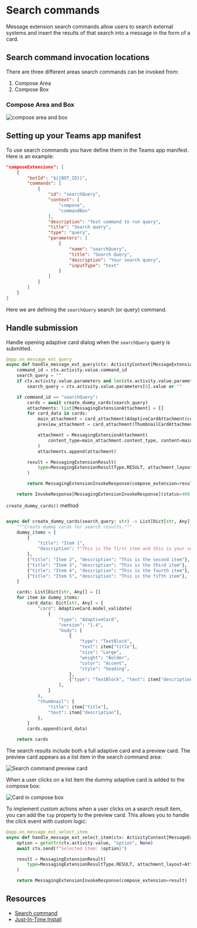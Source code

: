 # Search commands

Message extension search commands allow users to search external systems and insert the results of that search into a message in the form of a card.

## Search command invocation locations

There are three different areas search commands can be invoked from:

1. Compose Area
2. Compose Box

### Compose Area and Box

![compose area and box](/screenshots/compose-area.png)

## Setting up your Teams app manifest

To use search commands you have define them in the Teams app manifest. Here is an example:


```json
"composeExtensions": [
    {
        "botId": "${{BOT_ID}}",
        "commands": [
            {
                "id": "searchQuery",
                "context": [
                    "compose",
                    "commandBox"
                ],
                "description": "Test command to run query",
                "title": "Search query",
                "type": "query",
                "parameters": [
                    {
                        "name": "searchQuery",
                        "title": "Search Query",
                        "description": "Your search query",
                        "inputType": "text"
                    }
                ]
            }
        ]
    }
]
```


Here we are defining the `searchQuery` search (or query) command.

## Handle submission

Handle opening adaptive card dialog when the `searchQuery` query is submitted.

```python
@app.on_message_ext_query
async def handle_message_ext_query(ctx: ActivityContext[MessageExtensionQueryInvokeActivity]):
    command_id = ctx.activity.value.command_id
    search_query = ""
    if ctx.activity.value.parameters and len(ctx.activity.value.parameters) > 0:
        search_query = ctx.activity.value.parameters[0].value or ""

    if command_id == "searchQuery":
        cards = await create_dummy_cards(search_query)
        attachments: list[MessagingExtensionAttachment] = []
        for card_data in cards:
            main_attachment = card_attachment(AdaptiveCardAttachment(content=card_data["card"]))
            preview_attachment = card_attachment(ThumbnailCardAttachment(content=card_data["thumbnail"]))

            attachment = MessagingExtensionAttachment(
                content_type=main_attachment.content_type, content=main_attachment.content, preview=preview_attachment
            )
            attachments.append(attachment)

        result = MessagingExtensionResult(
            type=MessagingExtensionResultType.RESULT, attachment_layout=AttachmentLayout.LIST, attachments=attachments
        )

        return MessagingExtensionInvokeResponse(compose_extension=result)

    return InvokeResponse[MessagingExtensionInvokeResponse](status=400.md)

```

`create_dummy_cards()` method

```python

async def create_dummy_cards(search_query: str) -> List[Dict[str, Any]]:
    """Create dummy cards for search results."""
    dummy_items = [
        {
            "title": "Item 1",
            "description": f"This is the first item and this is your search query: {search_query}",
        },
        {"title": "Item 2", "description": "This is the second item"},
        {"title": "Item 3", "description": "This is the third item"},
        {"title": "Item 4", "description": "This is the fourth item"},
        {"title": "Item 5", "description": "This is the fifth item"},
    ]

    cards: List[Dict[str, Any]] = []
    for item in dummy_items:
        card_data: Dict[str, Any] = {
            "card": AdaptiveCard.model_validate(
                {
                    "type": "AdaptiveCard",
                    "version": "1.4",
                    "body": [
                        {
                            "type": "TextBlock",
                            "text": item["title"],
                            "size": "Large",
                            "weight": "Bolder",
                            "color": "Accent",
                            "style": "heading",
                        },
                        {"type": "TextBlock", "text": item["description"], "wrap": True, "spacing": "Medium"},
                    ],
                }
            ),
            "thumbnail": {
                "title": item["title"],
                "text": item["description"],
            },
        }
        cards.append(card_data)

    return cards
```

The search results include both a full adaptive card and a preview card. The preview card appears as a list item in the search command area:

![Search command preview card](/screenshots/preview-card.png)

When a user clicks on a list item the dummy adaptive card is added to the compose box:

![Card in compose box](/screenshots/card-in-compose.png)

To implement custom actions when a user clicks on a search result item, you can add the `tap` property to the preview card. This allows you to handle the click event with custom logic:

```python
@app.on_message_ext_select_item
async def handle_message_ext_select_item(ctx: ActivityContext[MessageExtensionSelectItemInvokeActivity]):
    option = getattr(ctx.activity.value, "option", None)
    await ctx.send(f"Selected item: {option}")

    result = MessagingExtensionResult(
        type=MessagingExtensionResultType.RESULT, attachment_layout=AttachmentLayout.LIST, attachments=[]
    )

    return MessagingExtensionInvokeResponse(compose_extension=result)
```

## Resources

- [Search command](/microsoftteams/platform/messaging-extensions/how-to/search-commands/define-search-command?tabs=Teams-toolkit%2Cdotnet)
- [Just-In-Time Install](/microsoftteams/platform/messaging-extensions/how-to/search-commands/universal-actions-for-search-based-message-extensions#just-in-time-install)
